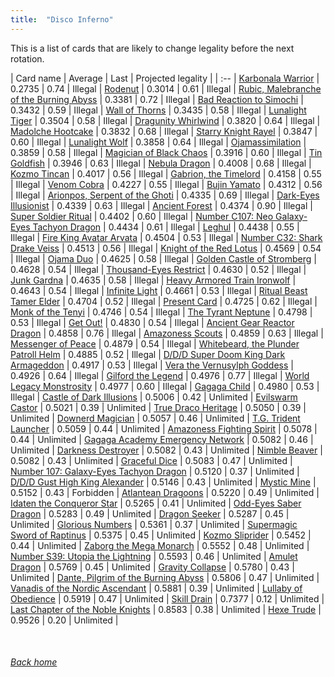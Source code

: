 ```yaml
---
title:  "Disco Inferno"
---
```


This is a list of cards that are likely to change legality before the next rotation.

| Card name | Average | Last | Projected legality |
| :-- |
[Karbonala Warrior](https://db.ygoprodeck.com/card/?search=Karbonala%20Warrior) | 0.2735 | 0.74 | Illegal |
[Rodenut](https://db.ygoprodeck.com/card/?search=Rodenut) | 0.3014 | 0.61 | Illegal |
[Rubic, Malebranche of the Burning Abyss](https://db.ygoprodeck.com/card/?search=Rubic,%20Malebranche%20of%20the%20Burning%20Abyss) | 0.3381 | 0.72 | Illegal |
[Bad Reaction to Simochi](https://db.ygoprodeck.com/card/?search=Bad%20Reaction%20to%20Simochi) | 0.3432 | 0.59 | Illegal |
[Wall of Thorns](https://db.ygoprodeck.com/card/?search=Wall%20of%20Thorns) | 0.3435 | 0.58 | Illegal |
[Lunalight Tiger](https://db.ygoprodeck.com/card/?search=Lunalight%20Tiger) | 0.3504 | 0.58 | Illegal |
[Dragunity Whirlwind](https://db.ygoprodeck.com/card/?search=Dragunity%20Whirlwind) | 0.3820 | 0.64 | Illegal |
[Madolche Hootcake](https://db.ygoprodeck.com/card/?search=Madolche%20Hootcake) | 0.3832 | 0.68 | Illegal |
[Starry Knight Rayel](https://db.ygoprodeck.com/card/?search=Starry%20Knight%20Rayel) | 0.3847 | 0.60 | Illegal |
[Lunalight Wolf](https://db.ygoprodeck.com/card/?search=Lunalight%20Wolf) | 0.3858 | 0.64 | Illegal |
[Ojamassimilation](https://db.ygoprodeck.com/card/?search=Ojamassimilation) | 0.3859 | 0.58 | Illegal |
[Magician of Black Chaos](https://db.ygoprodeck.com/card/?search=Magician%20of%20Black%20Chaos) | 0.3916 | 0.60 | Illegal |
[Tin Goldfish](https://db.ygoprodeck.com/card/?search=Tin%20Goldfish) | 0.3946 | 0.63 | Illegal |
[Nebula Dragon](https://db.ygoprodeck.com/card/?search=Nebula%20Dragon) | 0.4008 | 0.68 | Illegal |
[Kozmo Tincan](https://db.ygoprodeck.com/card/?search=Kozmo%20Tincan) | 0.4017 | 0.56 | Illegal |
[Gabrion, the Timelord](https://db.ygoprodeck.com/card/?search=Gabrion,%20the%20Timelord) | 0.4158 | 0.55 | Illegal |
[Venom Cobra](https://db.ygoprodeck.com/card/?search=Venom%20Cobra) | 0.4227 | 0.55 | Illegal |
[Bujin Yamato](https://db.ygoprodeck.com/card/?search=Bujin%20Yamato) | 0.4312 | 0.56 | Illegal |
[Arionpos, Serpent of the Ghoti](https://db.ygoprodeck.com/card/?search=Arionpos,%20Serpent%20of%20the%20Ghoti) | 0.4335 | 0.69 | Illegal |
[Dark-Eyes Illusionist](https://db.ygoprodeck.com/card/?search=Dark-Eyes%20Illusionist) | 0.4339 | 0.63 | Illegal |
[Ancient Forest](https://db.ygoprodeck.com/card/?search=Ancient%20Forest) | 0.4374 | 0.90 | Illegal |
[Super Soldier Ritual](https://db.ygoprodeck.com/card/?search=Super%20Soldier%20Ritual) | 0.4402 | 0.60 | Illegal |
[Number C107: Neo Galaxy-Eyes Tachyon Dragon](https://db.ygoprodeck.com/card/?search=Number%20C107:%20Neo%20Galaxy-Eyes%20Tachyon%20Dragon) | 0.4434 | 0.61 | Illegal |
[Leghul](https://db.ygoprodeck.com/card/?search=Leghul) | 0.4438 | 0.55 | Illegal |
[Fire King Avatar Arvata](https://db.ygoprodeck.com/card/?search=Fire%20King%20Avatar%20Arvata) | 0.4504 | 0.53 | Illegal |
[Number C32: Shark Drake Veiss](https://db.ygoprodeck.com/card/?search=Number%20C32:%20Shark%20Drake%20Veiss) | 0.4513 | 0.56 | Illegal |
[Knight of the Red Lotus](https://db.ygoprodeck.com/card/?search=Knight%20of%20the%20Red%20Lotus) | 0.4569 | 0.54 | Illegal |
[Ojama Duo](https://db.ygoprodeck.com/card/?search=Ojama%20Duo) | 0.4625 | 0.58 | Illegal |
[Golden Castle of Stromberg](https://db.ygoprodeck.com/card/?search=Golden%20Castle%20of%20Stromberg) | 0.4628 | 0.54 | Illegal |
[Thousand-Eyes Restrict](https://db.ygoprodeck.com/card/?search=Thousand-Eyes%20Restrict) | 0.4630 | 0.52 | Illegal |
[Junk Gardna](https://db.ygoprodeck.com/card/?search=Junk%20Gardna) | 0.4635 | 0.58 | Illegal |
[Heavy Armored Train Ironwolf](https://db.ygoprodeck.com/card/?search=Heavy%20Armored%20Train%20Ironwolf) | 0.4643 | 0.54 | Illegal |
[Infinite Light](https://db.ygoprodeck.com/card/?search=Infinite%20Light) | 0.4661 | 0.53 | Illegal |
[Ritual Beast Tamer Elder](https://db.ygoprodeck.com/card/?search=Ritual%20Beast%20Tamer%20Elder) | 0.4704 | 0.52 | Illegal |
[Present Card](https://db.ygoprodeck.com/card/?search=Present%20Card) | 0.4725 | 0.62 | Illegal |
[Monk of the Tenyi](https://db.ygoprodeck.com/card/?search=Monk%20of%20the%20Tenyi) | 0.4746 | 0.54 | Illegal |
[The Tyrant Neptune](https://db.ygoprodeck.com/card/?search=The%20Tyrant%20Neptune) | 0.4798 | 0.53 | Illegal |
[Get Out!](https://db.ygoprodeck.com/card/?search=Get%20Out!) | 0.4830 | 0.54 | Illegal |
[Ancient Gear Reactor Dragon](https://db.ygoprodeck.com/card/?search=Ancient%20Gear%20Reactor%20Dragon) | 0.4858 | 0.76 | Illegal |
[Amazoness Scouts](https://db.ygoprodeck.com/card/?search=Amazoness%20Scouts) | 0.4859 | 0.63 | Illegal |
[Messenger of Peace](https://db.ygoprodeck.com/card/?search=Messenger%20of%20Peace) | 0.4879 | 0.54 | Illegal |
[Whitebeard, the Plunder Patroll Helm](https://db.ygoprodeck.com/card/?search=Whitebeard,%20the%20Plunder%20Patroll%20Helm) | 0.4885 | 0.52 | Illegal |
[D/D/D Super Doom King Dark Armageddon](https://db.ygoprodeck.com/card/?search=D/D/D%20Super%20Doom%20King%20Dark%20Armageddon) | 0.4917 | 0.53 | Illegal |
[Vera the Vernusylph Goddess](https://db.ygoprodeck.com/card/?search=Vera%20the%20Vernusylph%20Goddess) | 0.4926 | 0.64 | Illegal |
[Gilford the Legend](https://db.ygoprodeck.com/card/?search=Gilford%20the%20Legend) | 0.4976 | 0.77 | Illegal |
[World Legacy Monstrosity](https://db.ygoprodeck.com/card/?search=World%20Legacy%20Monstrosity) | 0.4977 | 0.60 | Illegal |
[Gagaga Child](https://db.ygoprodeck.com/card/?search=Gagaga%20Child) | 0.4980 | 0.53 | Illegal |
[Castle of Dark Illusions](https://db.ygoprodeck.com/card/?search=Castle%20of%20Dark%20Illusions) | 0.5006 | 0.42 | Unlimited |
[Evilswarm Castor](https://db.ygoprodeck.com/card/?search=Evilswarm%20Castor) | 0.5021 | 0.39 | Unlimited |
[True Draco Heritage](https://db.ygoprodeck.com/card/?search=True%20Draco%20Heritage) | 0.5050 | 0.39 | Unlimited |
[Downerd Magician](https://db.ygoprodeck.com/card/?search=Downerd%20Magician) | 0.5057 | 0.46 | Unlimited |
[T.G. Trident Launcher](https://db.ygoprodeck.com/card/?search=T.G.%20Trident%20Launcher) | 0.5059 | 0.44 | Unlimited |
[Amazoness Fighting Spirit](https://db.ygoprodeck.com/card/?search=Amazoness%20Fighting%20Spirit) | 0.5078 | 0.44 | Unlimited |
[Gagaga Academy Emergency Network](https://db.ygoprodeck.com/card/?search=Gagaga%20Academy%20Emergency%20Network) | 0.5082 | 0.46 | Unlimited |
[Darkness Destroyer](https://db.ygoprodeck.com/card/?search=Darkness%20Destroyer) | 0.5082 | 0.43 | Unlimited |
[Nimble Beaver](https://db.ygoprodeck.com/card/?search=Nimble%20Beaver) | 0.5082 | 0.43 | Unlimited |
[Graceful Dice](https://db.ygoprodeck.com/card/?search=Graceful%20Dice) | 0.5083 | 0.47 | Unlimited |
[Number 107: Galaxy-Eyes Tachyon Dragon](https://db.ygoprodeck.com/card/?search=Number%20107:%20Galaxy-Eyes%20Tachyon%20Dragon) | 0.5120 | 0.37 | Unlimited |
[D/D/D Gust High King Alexander](https://db.ygoprodeck.com/card/?search=D/D/D%20Gust%20High%20King%20Alexander) | 0.5146 | 0.43 | Unlimited |
[Mystic Mine](https://db.ygoprodeck.com/card/?search=Mystic%20Mine) | 0.5152 | 0.43 | Forbidden |
[Atlantean Dragoons](https://db.ygoprodeck.com/card/?search=Atlantean%20Dragoons) | 0.5220 | 0.49 | Unlimited |
[Idaten the Conqueror Star](https://db.ygoprodeck.com/card/?search=Idaten%20the%20Conqueror%20Star) | 0.5265 | 0.41 | Unlimited |
[Odd-Eyes Saber Dragon](https://db.ygoprodeck.com/card/?search=Odd-Eyes%20Saber%20Dragon) | 0.5283 | 0.49 | Unlimited |
[Dragon Seeker](https://db.ygoprodeck.com/card/?search=Dragon%20Seeker) | 0.5287 | 0.45 | Unlimited |
[Glorious Numbers](https://db.ygoprodeck.com/card/?search=Glorious%20Numbers) | 0.5361 | 0.37 | Unlimited |
[Supermagic Sword of Raptinus](https://db.ygoprodeck.com/card/?search=Supermagic%20Sword%20of%20Raptinus) | 0.5375 | 0.45 | Unlimited |
[Kozmo Sliprider](https://db.ygoprodeck.com/card/?search=Kozmo%20Sliprider) | 0.5452 | 0.44 | Unlimited |
[Zaborg the Mega Monarch](https://db.ygoprodeck.com/card/?search=Zaborg%20the%20Mega%20Monarch) | 0.5552 | 0.48 | Unlimited |
[Number S39: Utopia the Lightning](https://db.ygoprodeck.com/card/?search=Number%20S39:%20Utopia%20the%20Lightning) | 0.5593 | 0.46 | Unlimited |
[Amulet Dragon](https://db.ygoprodeck.com/card/?search=Amulet%20Dragon) | 0.5769 | 0.45 | Unlimited |
[Gravity Collapse](https://db.ygoprodeck.com/card/?search=Gravity%20Collapse) | 0.5780 | 0.43 | Unlimited |
[Dante, Pilgrim of the Burning Abyss](https://db.ygoprodeck.com/card/?search=Dante,%20Pilgrim%20of%20the%20Burning%20Abyss) | 0.5806 | 0.47 | Unlimited |
[Vanadis of the Nordic Ascendant](https://db.ygoprodeck.com/card/?search=Vanadis%20of%20the%20Nordic%20Ascendant) | 0.5881 | 0.39 | Unlimited |
[Lullaby of Obedience](https://db.ygoprodeck.com/card/?search=Lullaby%20of%20Obedience) | 0.5919 | 0.47 | Unlimited |
[Skill Drain](https://db.ygoprodeck.com/card/?search=Skill%20Drain) | 0.7377 | 0.12 | Unlimited |
[Last Chapter of the Noble Knights](https://db.ygoprodeck.com/card/?search=Last%20Chapter%20of%20the%20Noble%20Knights) | 0.8583 | 0.38 | Unlimited |
[Hexe Trude](https://db.ygoprodeck.com/card/?search=Hexe%20Trude) | 0.9526 | 0.20 | Unlimited |

<br>

###### [Back home](index)